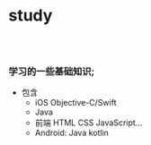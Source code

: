 # study


```



```
### 学习的一些基础知识;
* 包含 
    - iOS Objective-C/Swift
    - Java
    - 前端 HTML CSS JavaScript...
    - Android: Java kotlin
    
